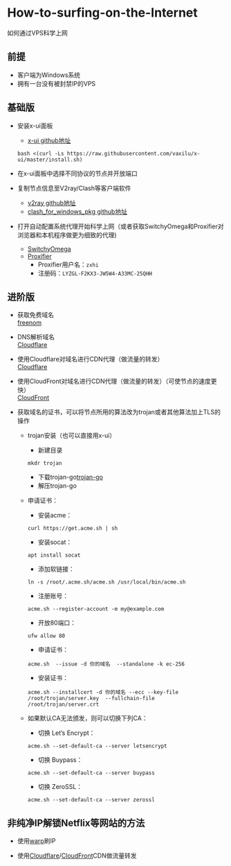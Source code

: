 # How-to-surfing-on-the-Internet
如何通过VPS科学上网

## 前提
- 客户端为Windows系统
- 拥有一台没有被封禁IP的VPS

## 基础版

- 安装x-ui面板
  + [x-ui github地址](https://github.com/vaxilu/x-ui)
  ```
  bash <(curl -Ls https://raw.githubusercontent.com/vaxilu/x-ui/master/install.sh)
  ```  
- 在x-ui面板中选择不同协议的节点并开放端口  
- 复制节点信息至V2ray/Clash等客户端软件
  + [v2ray github地址](https://github.com/2dust/v2rayN)
  + [clash_for_windows_pkg github地址](https://github.com/Fndroid/clash_for_windows_pkg)

- 打开自动配置系统代理开始科学上网（或者获取SwitchyOmega和Proxifier对浏览器和本机程序做更为细致的代理)  
  + [SwitchyOmega](https://chrome.google.com/webstore/detail/proxy-switchyomega/padekgcemlokbadohgkifijomclgjgif?hl=zh-CN)  
  + [Proxifier](https://www.proxifier.com/)  
    * Proxifier用户名：`zxhi` 
    * 注册码：`LYZGL-F2KX3-JW5W4-A33MC-25QHH`

## 进阶版

- 获取免费域名  
  [freenom](https://my.freenom.com/)  

- DNS解析域名  
  [Cloudflare](https://dash.cloudflare.com/)
  
- 使用Cloudflare对域名进行CDN代理（做流量的转发）  
  [Cloudflare](https://dash.cloudflare.com/)
  
- 使用CloudFront对域名进行CDN代理（做流量的转发）（可使节点的速度更快）  
  [CloudFront](https://us-east-1.console.aws.amazon.com/)
  
- 获取域名的证书，可以将节点所用的算法改为trojan或者其他算法加上TLS的操作 
  + trojan安装（也可以直接用x-ui）
    * 新建目录
    ```
    mkdr trojan
    ```
    * 下载trojan-go[trojan-go](https://github.com/p4gefau1t/trojan-go)
    * 解压trojan-go
  + 申请证书：
    * 安装acme：
    ```
    curl https://get.acme.sh | sh
    ```  
    * 安装socat：
    ```
    apt install socat
    ```  
    * 添加软链接：  
    ```
    ln -s /root/.acme.sh/acme.sh /usr/local/bin/acme.sh
    ```
    * 注册账号：
    ```
    acme.sh --register-account -m my@example.com
    ```
    * 开放80端口：
    ```
    ufw allow 80
    ```  
    * 申请证书：
    ```
    acme.sh  --issue -d 你的域名  --standalone -k ec-256
    ```  
    * 安装证书：
    ```
    acme.sh --installcert -d 你的域名 --ecc --key-file  /root/trojan/server.key  --fullchain-file /root/trojan/server.crt
    ```
 
  + 如果默认CA无法颁发，则可以切换下列CA：
    * 切换 Let’s Encrypt：
    ```
    acme.sh --set-default-ca --server letsencrypt
    ```
    * 切换 Buypass：
    ```
    acme.sh --set-default-ca --server buypass
    ```
    * 切换 ZeroSSL：
    ```
    acme.sh --set-default-ca --server zerossl
    ```

## 非纯净IP解锁Netflix等网站的方法

- 使用[warp](https://github.com/fscarmen/warp)刷IP

- 使用[Cloudflare](https://dash.cloudflare.com/)/[CloudFront](https://us-east-1.console.aws.amazon.com/)CDN做流量转发
